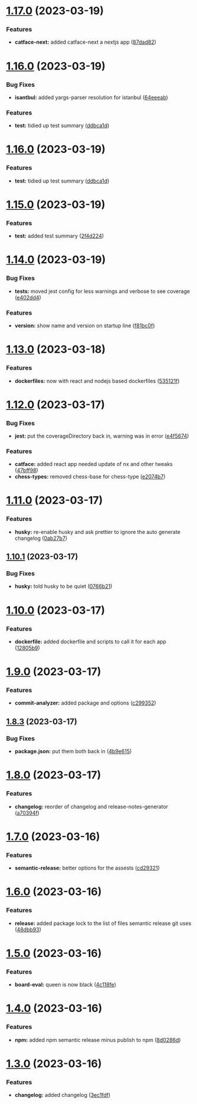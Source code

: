 # [1.17.0](https://github.com/LazyBrush/ada-mono/compare/v1.16.0...v1.17.0) (2023-03-19)


### Features

* **catface-next:** added catface-next a nextjs app ([87dad82](https://github.com/LazyBrush/ada-mono/commit/87dad8264bbcbccca126763d5204723bd8ca857e))

# [1.16.0](https://github.com/LazyBrush/ada-mono/compare/v1.15.0...v1.16.0) (2023-03-19)


### Bug Fixes

* **isantbul:** added yargs-parser resolution for istanbul ([64eeeab](https://github.com/LazyBrush/ada-mono/commit/64eeeabf2262bc1252111cc922f5208a5b73eb27))


### Features

* **test:** tidied up test summary ([ddbca1d](https://github.com/LazyBrush/ada-mono/commit/ddbca1dc9e346bd919c29110b868b2d66b282bf1))

# [1.16.0](https://github.com/LazyBrush/ada-mono/compare/v1.15.0...v1.16.0) (2023-03-19)


### Features

* **test:** tidied up test summary ([ddbca1d](https://github.com/LazyBrush/ada-mono/commit/ddbca1dc9e346bd919c29110b868b2d66b282bf1))

# [1.15.0](https://github.com/LazyBrush/ada-mono/compare/v1.14.0...v1.15.0) (2023-03-19)


### Features

* **test:** added test summary ([2f4d224](https://github.com/LazyBrush/ada-mono/commit/2f4d224cbbe33be6dbb873275db3add4964b1603))

# [1.14.0](https://github.com/LazyBrush/ada-mono/compare/v1.13.0...v1.14.0) (2023-03-19)


### Bug Fixes

* **tests:** moved jest config for less warnings and verbose to see coverage ([e402dd4](https://github.com/LazyBrush/ada-mono/commit/e402dd4b96158c61288fa33c36dd5755ec1b7570))


### Features

* **version:** show name and version on startup line ([f81bc0f](https://github.com/LazyBrush/ada-mono/commit/f81bc0f92c56a13b7bdd0e3e6f28f8c853e79e1d))

# [1.13.0](https://github.com/LazyBrush/ada-mono/compare/v1.12.0...v1.13.0) (2023-03-18)


### Features

* **dockerfiles:** now with react and nodejs based dockerfiles ([535121f](https://github.com/LazyBrush/ada-mono/commit/535121fe242d8c89f5821f2476e589ceb94a6ce7))

# [1.12.0](https://github.com/LazyBrush/ada-mono/compare/v1.11.0...v1.12.0) (2023-03-17)


### Bug Fixes

* **jest:** put the coverageDirectory back in, warning was in error ([e4f5674](https://github.com/LazyBrush/ada-mono/commit/e4f5674f89a0bba1651647c30ec173a324a187de))


### Features

* **catface:** added react app needed update of nx and other tweaks ([47bff98](https://github.com/LazyBrush/ada-mono/commit/47bff98e18a32e347e63dcee99b1780ebfbefc0f))
* **chess-types:** removed chess-base for chess-type ([e2074b7](https://github.com/LazyBrush/ada-mono/commit/e2074b718648da5e44b433a011cd6594c92376e1))

# [1.11.0](https://github.com/LazyBrush/ada-mono/compare/v1.10.1...v1.11.0) (2023-03-17)


### Features

* **husky:** re-enable husky and ask prettier to ignore the auto generate changelog ([0ab27b7](https://github.com/LazyBrush/ada-mono/commit/0ab27b76828791f5363113abfe6311c38fec8a8f))

## [1.10.1](https://github.com/LazyBrush/ada-mono/compare/v1.10.0...v1.10.1) (2023-03-17)

### Bug Fixes

- **husky:** told husky to be quiet ([0766b21](https://github.com/LazyBrush/ada-mono/commit/0766b2192a37d9067f26a13a4ec862f7c7305ae7))

# [1.10.0](https://github.com/LazyBrush/ada-mono/compare/v1.9.0...v1.10.0) (2023-03-17)

### Features

- **dockerfile:** added dockerfile and scripts to call it for each app ([12805b9](https://github.com/LazyBrush/ada-mono/commit/12805b92c666732c03452273868aa67c761d461d))

# [1.9.0](https://github.com/LazyBrush/ada-mono/compare/v1.8.3...v1.9.0) (2023-03-17)

### Features

- **commit-analyzer:** added package and options ([c299352](https://github.com/LazyBrush/ada-mono/commit/c2993521190b4e7a84f4fffa17f9e3e1368c2537))

## [1.8.3](https://github.com/LazyBrush/ada-mono/compare/v1.8.2...v1.8.3) (2023-03-17)

### Bug Fixes

- **package.json:** put them both back in ([4b9e615](https://github.com/LazyBrush/ada-mono/commit/4b9e61568004f802a567749bd4e6bf9e77ef1ad4))

# [1.8.0](https://github.com/LazyBrush/ada-mono/compare/v1.7.0...v1.8.0) (2023-03-17)

### Features

- **changelog:** reorder of changelog and release-notes-generator ([a70394f](https://github.com/LazyBrush/ada-mono/commit/a70394fb32f8e5e91e0827012b1b1f19803e6732))

# [1.7.0](https://github.com/LazyBrush/ada-mono/compare/v1.6.0...v1.7.0) (2023-03-16)

### Features

- **semantic-release:** better options for the assests ([cd29321](https://github.com/LazyBrush/ada-mono/commit/cd29321562162cf7dcdeed200098c22e776e48dc))

# [1.6.0](https://github.com/LazyBrush/ada-mono/compare/v1.5.0...v1.6.0) (2023-03-16)

### Features

- **release:** added package lock to the list of files semantic release git uses ([48dbb93](https://github.com/LazyBrush/ada-mono/commit/48dbb936cfdc823e8a14087fd9771e182cae1464))

# [1.5.0](https://github.com/LazyBrush/ada-mono/compare/v1.4.0...v1.5.0) (2023-03-16)

### Features

- **board-eval:** queen is now black ([4c118fe](https://github.com/LazyBrush/ada-mono/commit/4c118fe6a4e730ff77d78997af05fc26422f1bb7))

# [1.4.0](https://github.com/LazyBrush/ada-mono/compare/v1.3.0...v1.4.0) (2023-03-16)

### Features

- **npm:** added npm semantic release minus publish to npm ([8d0286d](https://github.com/LazyBrush/ada-mono/commit/8d0286ddd644e7e0924a1a211166b35a0ded11a9))

# [1.3.0](https://github.com/LazyBrush/ada-mono/compare/v1.2.0...v1.3.0) (2023-03-16)

### Features

- **changelog:** added changelog ([3ec1fdf](https://github.com/LazyBrush/ada-mono/commit/3ec1fdf63ad652753e9e5b618109d38bb040052b))
